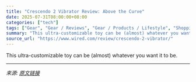 ```yaml
---
title: "Crescendo 2 Vibrator Review: Above the Curve"
date: 2025-07-31T08:00:00+08:00
categories: ["tech"]
tags: ["Gear", "Gear / Reviews", "Gear / Products / Lifestyle", "Shopping", "sex", "review", "Reviews", "Bedroom", "Sweet Symphony"]
summary: "This ultra-customizable toy can be (almost) whatever you want it to be."
source_url: "https://www.wired.com/review/crescendo-2-vibrator/"
---
```


This ultra-customizable toy can be (almost) whatever you want it to be.

---

*来源: [原文链接](https://www.wired.com/review/crescendo-2-vibrator/)*
